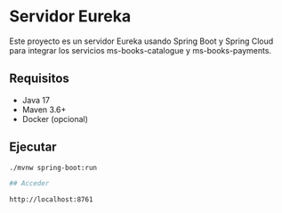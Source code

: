 # Servidor Eureka

Este proyecto es un servidor Eureka usando Spring Boot y Spring Cloud para integrar los servicios ms-books-catalogue y ms-books-payments.

## Requisitos

- Java 17
- Maven 3.6+
- Docker (opcional)

## Ejecutar

```bash
./mvnw spring-boot:run

## Acceder

http://localhost:8761
